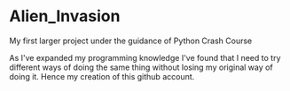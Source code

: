 # Alien_Invasion
My first larger project under the guidance of Python Crash Course

As I've expanded my programming knowledge I've found that I need to try different ways of doing the same thing without losing my original way of doing it. Hence my creation of this github account.
